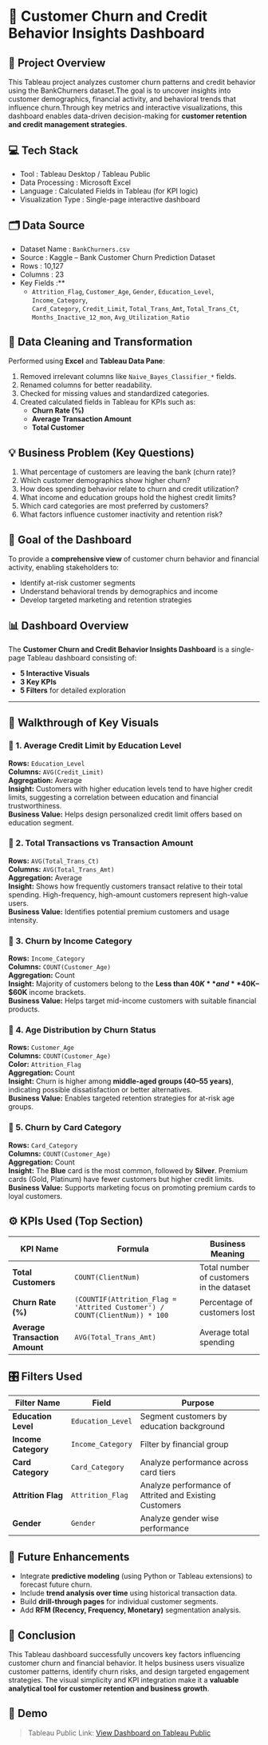# 🏦 Customer Churn and Credit Behavior Insights Dashboard

## 📘 Project Overview  
This Tableau project analyzes customer churn patterns and credit behavior using the BankChurners dataset.The goal is to uncover insights into customer demographics, financial activity, and behavioral trends that influence churn.Through key metrics and interactive visualizations, this dashboard enables data-driven decision-making for **customer retention and credit management strategies**.  


## 💻 Tech Stack  
- Tool : Tableau Desktop / Tableau Public  
- Data Processing : Microsoft Excel  
- Language : Calculated Fields in Tableau (for KPI logic)  
- Visualization Type : Single-page interactive dashboard  


## 🗂 Data Source  
- Dataset Name : `BankChurners.csv`  
- Source : Kaggle – Bank Customer Churn Prediction Dataset  
- Rows : 10,127  
- Columns : 23  
- Key Fields :**  
  - `Attrition_Flag`, `Customer_Age`, `Gender`, `Education_Level`, `Income_Category`,  
    `Card_Category`, `Credit_Limit`, `Total_Trans_Amt`, `Total_Trans_Ct`,  
    `Months_Inactive_12_mon`, `Avg_Utilization_Ratio`  


## 🧹 Data Cleaning and Transformation  
Performed using **Excel** and **Tableau Data Pane**:  
1. Removed irrelevant columns like `Naive_Bayes_Classifier_*` fields.  
2. Renamed columns for better readability.  
3. Checked for missing values and standardized categories.  
4. Created calculated fields in Tableau for KPIs such as:  
   - **Churn Rate (%)**  
   - **Average Transaction Amount**  
   - **Total Customer** 


## 💡 Business Problem (Key Questions)  
1. What percentage of customers are leaving the bank (churn rate)?  
2. Which customer demographics show higher churn?  
3. How does spending behavior relate to churn and credit utilization?  
4. What income and education groups hold the highest credit limits?  
5. Which card categories are most preferred by customers?  
6. What factors influence customer inactivity and retention risk?  


## 🎯 Goal of the Dashboard  
To provide a **comprehensive view** of customer churn behavior and financial activity, enabling stakeholders to:  
- Identify at-risk customer segments  
- Understand behavioral trends by demographics and income  
- Develop targeted marketing and retention strategies  


## 📊 Dashboard Overview  
The **Customer Churn and Credit Behavior Insights Dashboard** is a single-page Tableau dashboard consisting of:  
- **5 Interactive Visuals**  
- **3 Key KPIs**  
- **5 Filters** for detailed exploration  

---

## 🧭 Walkthrough of Key Visuals  

### 🔹 1. Average Credit Limit by Education Level  
**Rows:** `Education_Level`  
**Columns:** `AVG(Credit_Limit)`  
**Aggregation:** Average  
**Insight:** Customers with higher education levels tend to have higher credit limits, suggesting a correlation between education and financial trustworthiness.  
**Business Value:** Helps design personalized credit limit offers based on education segment.  


### 🔹 2. Total  Transactions vs Transaction Amount  
**Rows:** `AVG(Total_Trans_Ct)`  
**Columns:** `AVG(Total_Trans_Amt)`  
**Aggregation:** Average  
**Insight:** Shows how frequently customers transact relative to their total spending. High-frequency, high-amount customers represent high-value users.  
**Business Value:** Identifies potential premium customers and usage intensity.  


### 🔹 3. Churn by Income Category  
**Rows:** `Income_Category`  
**Columns:** `COUNT(Customer_Age)`  
**Aggregation:** Count  
**Insight:** Majority of customers belong to the **Less than $40K** and **$40K–$60K** income brackets.  
**Business Value:** Helps target mid-income customers with suitable financial products.  


### 🔹 4. Age Distribution by Churn Status  
**Rows:** `Customer_Age`  
**Columns:** `COUNT(Customer_Age)`  
**Color:** `Attrition_Flag`  
**Aggregation:** Count  
**Insight:** Churn is higher among **middle-aged groups (40–55 years)**, indicating possible dissatisfaction or better alternatives.  
**Business Value:** Enables targeted retention strategies for at-risk age groups.  


### 🔹 5. Churn by Card Category  
**Rows:** `Card_Category`  
**Columns:** `COUNT(Customer_Age)`  
**Aggregation:** Count  
**Insight:** The **Blue** card is the most common, followed by **Silver**. Premium cards (Gold, Platinum) have fewer customers but higher credit limits.  
**Business Value:** Supports marketing focus on promoting premium cards to loyal customers.  


## ⚙️ KPIs Used (Top Section)  

| KPI Name | Formula | Business Meaning |
|-----------|----------|------------------|
| **Total Customers** | `COUNT(ClientNum)` | Total number of customers in the dataset |
| **Churn Rate (%)** | `(COUNTIF(Attrition_Flag = 'Attrited Customer') / COUNT(ClientNum)) * 100` | Percentage of customers lost |
| **Average Transaction Amount** | `AVG(Total_Trans_Amt)` | Average total spending |


## 🎛 Filters Used  

| Filter Name | Field | Purpose |
|--------------|--------|----------|
| **Education Level** | `Education_Level` | Segment customers by education background |
| **Income Category** | `Income_Category` | Filter by financial group |
| **Card Category** | `Card_Category` | Analyze performance across card tiers |
| **Attrition Flag** | `Attrition_Flag` | Analyze performance of Attrited and Existing Customers |
| **Gender** | `Gender` | Analyze gender wise performance  |


## 🚀 Future Enhancements  
- Integrate **predictive modeling** (using Python or Tableau extensions) to forecast future churn.  
- Include **trend analysis over time** using historical transaction data.  
- Build **drill-through pages** for individual customer segments.  
- Add **RFM (Recency, Frequency, Monetary)** segmentation analysis.  


## 🏁 Conclusion  
This Tableau dashboard successfully uncovers key factors influencing customer churn and financial behavior. It helps business users visualize customer patterns, identify churn risks, and design targeted engagement strategies. The visual simplicity and KPI integration make it a **valuable analytical tool for customer retention and business growth**.  


## 🎥 Demo  
> Tableau Public Link:  [View Dashboard on Tableau Public](https://public.tableau.com/app/profile/yourname)

